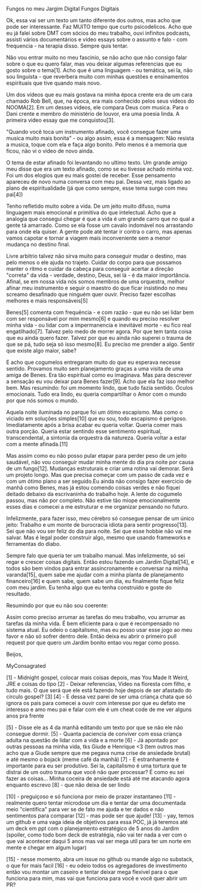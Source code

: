 Fungos no meu Jargim Digital
Fungos Digitais

Ok, essa vai ser um texto um tanto diferente dos outros, mas acho que pode ser interessante.
Faz MUITO tempo que curto psicodelicos. Acho que eu já falei sobre DMT com sócios do meu trabalho, ouvi infinitos podcasts, assisti vários documentários e video essays sobre o assunto e falo - com frequencia - na terapia disso. Sempre quis tentar.

Não vou entrar muito no meu fascinio, se não acho que não consigo falar sobre o que eu quero falar, mas vou deixar algumas referencias que eu gosto sobre o tema[1]. Acho que é uma linguagem - ou temática, sei la, não sou linguista - que reverbera muito com minhas questões e ensinamentos espirituais que tive quando mais novo.

Um dos vídeos que eu mais gostava na minha época crente era de um cara chamado Rob Bell, que, na época, era mais conhecido pelos seus videos do NOOMA[2]. Em um desses videos, ele compara Deus com musica. Para o Dani crente e membro do ministério de louvor, era uma poesia linda. A primeira video essay que me conquistou[3].

"Quando você toca um instrumento afinado, você consegue fazer uma musica muito mais bonita" - ou algo assim, essa é a mensagem: Não resista a musica, toque com ela e faça algo bonito. Pelo menos é a memoria que ficou, não vi o video de novo ainda.

O tema de estar afinado foi levantando no ultimo texto. Um grande amigo meu disse que era um texto afinado, como se eu tivesse achado minha voz. Foi um dos elogios que eu mais gostei de receber. Esse pensamento apareceu de novo numa conversa com meu pai. Dessa vez, mais ligado ao plano de espiritualidade (já que como sempre, esse tema surge com meu pai[4])

Tenho refletido muito sobre a vida. De um jeito muito difuso, numa linguagem mais emocional e primitiva do que intelectual. Acho que a analogia que consegui chegar é que a vida é um grande carro que no qual a gente tá amarrado. Como se ela fosse um cavalo indomável nos arrastando para onde ela quiser. A gente pode até tentar ir contra o carro, mas apenas vamos capotar e tornar a viagem mais inconveniente sem a menor mudança no destino final.

Livre arbitrio talvez não sirva muito para conseguir mudar o destino, mas pelo menos o ele ajuda no trajeto. Cuidar do corpo para que possamos manter o ritmo e cuidar da cabeça para conseguir acertar a direção "correta" da vida - verdade, destino, Deus, sei lá - é da maior importância. Afinal, se em nossa vida nós somos membros de uma orquestra, melhor afinar meu instrumento e seguir o maestro do que ficar insistindo no meu screamo desafinado que ninguém quer ouvir. Preciso fazer escolhas melhores e mais responsáveis[5]

Benes[5] comenta com frequência - e com razão - que eu não sei lidar bem com ser responsável por mim mesmo[6] e quando eu preciso resolver minha vida - ou lidar com a impermanencia e inevitável morte - eu fico real engatilhado[7]. Talvez pelo medo de morrer agora. Por que tem tanta coisa que eu ainda quero fazer. Talvez por que eu ainda não superei o trauma de que se pá, tudo seja só isso mesmo[8]. Eu preciso me prender a algo. Sentir que existe algo maior, sabe?

E acho que cogumelos entregaram muito do que eu esperava necesse sentido. Provamos muito sem planejamento graças a uma visita de uma amiga de Benes. Era tão espiritual como eu imaginava. Mas para descrever a sensação eu vou deixar para Benes fazer[9]. Acho que ela faz isso melhor bem. Mas resumindo: foi um momento lindo, que tudo fazia sentido. Óculos emocionais. Tudo era lindo, eu queria compartilhar o Amor com o mundo por que nós somos o mundo.

Aquela noite iluminada no parque foi um ótimo escapismo. Mas como o viciado em soluções simples[10] que eu sou, todo escapismo é perigoso. Imediatamente após a brisa acabar eu queria voltar. Queria comer mais outra porção. Queria estar sentindo esse sentimento espiritual, transcendental, a sintonia da orquestra da natureza. Queria voltar a estar com a mente afinada.[11]

Mas assim como eu não posso pular etapar para perder peso de um jeito saudável, não vou conseguir mudar minha mente do dia pra noite por causa de um fungo[12]. Mudanças estruturais e criar uma rotina vai demorar. Será um projeto longo. Mas que precisa começar com um passo de cada vez e com um ótimo plano a ser seguido.Eu ainda não consigo fazer exercicio de manhã como Benes, mas já estou comendo coisas verdes e não fiquei deitado debaixo da escrivaninha do trabalho hoje. A lente do cogumelo passou, mas não por completo. Não estive tão miope emocionalmente esses dias e comecei a me estruturar e me organizar pensando no futuro.

Infelizmente, para fazer isso, meu cérebro só consegue pensar de um único jeito: Trabalho e um monte de burocracia idiota para sentir progresso[13]. Sei que não vou ser feliz do dia para noite. Sei que esse hobbie não vai me salvar. Mas é legal poder construir algo, mesmo que usando frameworks e ferramentas do diabo.

Sempre falo que queria ter um trabalho manual. Mas infelizmente, só sei regar e crescer coisas digitais. Então estou fazendo um Jardim Digital[14], e todos são bem vindos para entrar assincronamente e conversar na minha varanda[15], quem sabe me ajudar com a minha planta de planejamento financeiro[16] e quem sabe, quem sabe um dia, eu finalmente fique feliz com meu jardim. Eu tenha algo que eu tenha construido e goste do resultado.

Resumindo por que eu não sou coerente:

Assim como preciso arrumar as tarefas do meu trabalho, vou arrumar as tarefas da minha vida. É bem eficiente para o que é recompensado no sistema atual. Eu odeio o capitalismo, mas eu posso usar esse jogo ao meu favor e não só sofrer dentro dele. Então deixa eu abrir o primeiro pull request por que quero um Jardim bonito entao vou regar como posso.

Beijos,

MyConsagrated











[1] - Midnight gospel, colocar mais coisas depois, mas You Made It Weird, JRE e coisas do tipo
[2] - Deixar referencias, Video na floresta com filho, e tudo mais. O que será que ele está fazendo hoje depois de ser afastado do circulo gospel?
[3]
[4] - E dessa vez parei de ser uma criança chata que só ignora os pais para comecei a ouvir com interesse por que eu defato me interesso e amo meu pai e falar com ele é um cheat code de me ver alguns anos pra frente

[5] - Disse ele as 4 da manhã editando um texto por que se não ele não consegue dormir.
[5] - Quanta paciencia de conviver com essa criança adulta na questão de lidar com a vida e a morte
[6] - Já apontado por outras pessoas na minha vida, tks Giude e Henrique <3 (tem outros mas acho que a Giude sempre que me pegava numa crise de ansiedade brutal) e até mesmo o bojack (meme café da manhã)
[7] - E estranhamente é importante para eu ser produtivo. Sei la, capitalismo é uma tortura que te distrai de um outro trauma que você não quer processar? É como eu sei fazer as coisas... Minha coceira de ansiedade está até me atacando agora enquanto escrevo
[8] - que não deixa de ser lindo

[10] - preguiçoso e só funciona por meio de prazer instantaneo
[11] - realmente quero tentar microdose um dia e tentar dar uma documentada meio "cientifica" para ver se de fato me ajuda e ter dados e não sentimentos para comparar
[12] - mas pode ser que ajude!
[13] - yay, temos um github e uma vaga ideia de objetivos para essa POC, já já teremos até um deck em ppt com o planejamento estratégico de 5 anos do Jardim (spoiler, como todo bom deck de estratégia, não vai ter nada a ver com o que vai acontecer daqui 5 anos mas vai ser mega util para ter um norte em mente e chegar em algum lugar)

[15] - nesse momento, abra um issue no github ou mande algo no substack, o que for mais facil
[16] - eu odeio todos os agregadores de investimento então vou montar um caseiro e tentar deixar mega flexivel para o que funciona para mim, mas vai que funciona para você e você quer abrir um PR?